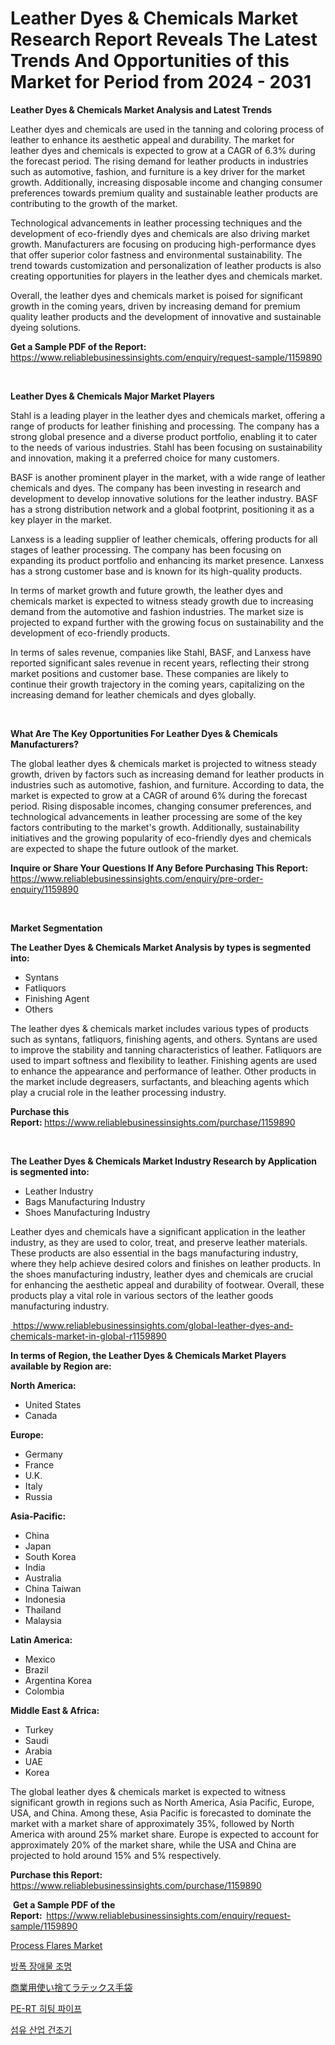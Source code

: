 <p><h1>Leather Dyes & Chemicals Market Research Report Reveals The Latest Trends And Opportunities of this Market for Period from 2024 - 2031</h1></p><p><strong>Leather Dyes & Chemicals Market Analysis and Latest Trends</strong></p>
<p><p>Leather dyes and chemicals are used in the tanning and coloring process of leather to enhance its aesthetic appeal and durability. The market for leather dyes and chemicals is expected to grow at a CAGR of 6.3% during the forecast period. The rising demand for leather products in industries such as automotive, fashion, and furniture is a key driver for the market growth. Additionally, increasing disposable income and changing consumer preferences towards premium quality and sustainable leather products are contributing to the growth of the market.</p><p>Technological advancements in leather processing techniques and the development of eco-friendly dyes and chemicals are also driving market growth. Manufacturers are focusing on producing high-performance dyes that offer superior color fastness and environmental sustainability. The trend towards customization and personalization of leather products is also creating opportunities for players in the leather dyes and chemicals market.</p><p>Overall, the leather dyes and chemicals market is poised for significant growth in the coming years, driven by increasing demand for premium quality leather products and the development of innovative and sustainable dyeing solutions.</p></p>
<p><strong>Get a Sample PDF of the Report:&nbsp;</strong> <a href="https://www.reliablebusinessinsights.com/enquiry/request-sample/1159890">https://www.reliablebusinessinsights.com/enquiry/request-sample/1159890</a></p>
<p>&nbsp;</p>
<p><strong>Leather Dyes & Chemicals Major Market Players</strong></p>
<p><p>Stahl is a leading player in the leather dyes and chemicals market, offering a range of products for leather finishing and processing. The company has a strong global presence and a diverse product portfolio, enabling it to cater to the needs of various industries. Stahl has been focusing on sustainability and innovation, making it a preferred choice for many customers.</p><p>BASF is another prominent player in the market, with a wide range of leather chemicals and dyes. The company has been investing in research and development to develop innovative solutions for the leather industry. BASF has a strong distribution network and a global footprint, positioning it as a key player in the market.</p><p>Lanxess is a leading supplier of leather chemicals, offering products for all stages of leather processing. The company has been focusing on expanding its product portfolio and enhancing its market presence. Lanxess has a strong customer base and is known for its high-quality products.</p><p>In terms of market growth and future growth, the leather dyes and chemicals market is expected to witness steady growth due to increasing demand from the automotive and fashion industries. The market size is projected to expand further with the growing focus on sustainability and the development of eco-friendly products.</p><p>In terms of sales revenue, companies like Stahl, BASF, and Lanxess have reported significant sales revenue in recent years, reflecting their strong market positions and customer base. These companies are likely to continue their growth trajectory in the coming years, capitalizing on the increasing demand for leather chemicals and dyes globally.</p></p>
<p>&nbsp;</p>
<p><strong>What Are The Key Opportunities For Leather Dyes & Chemicals Manufacturers?</strong></p>
<p><p>The global leather dyes & chemicals market is projected to witness steady growth, driven by factors such as increasing demand for leather products in industries such as automotive, fashion, and furniture. According to data, the market is expected to grow at a CAGR of around 6% during the forecast period. Rising disposable incomes, changing consumer preferences, and technological advancements in leather processing are some of the key factors contributing to the market's growth. Additionally, sustainability initiatives and the growing popularity of eco-friendly dyes and chemicals are expected to shape the future outlook of the market.</p></p>
<p><strong>Inquire or Share Your Questions If Any Before Purchasing This Report:</strong> <a href="https://www.reliablebusinessinsights.com/enquiry/pre-order-enquiry/1159890">https://www.reliablebusinessinsights.com/enquiry/pre-order-enquiry/1159890</a></p>
<p>&nbsp;</p>
<p><strong>Market Segmentation</strong></p>
<p><strong>The Leather Dyes & Chemicals Market Analysis by types is segmented into:</strong></p>
<p><ul><li>Syntans</li><li>Fatliquors</li><li>Finishing Agent</li><li>Others</li></ul></p>
<p><p>The leather dyes & chemicals market includes various types of products such as syntans, fatliquors, finishing agents, and others. Syntans are used to improve the stability and tanning characteristics of leather. Fatliquors are used to impart softness and flexibility to leather. Finishing agents are used to enhance the appearance and performance of leather. Other products in the market include degreasers, surfactants, and bleaching agents which play a crucial role in the leather processing industry.</p></p>
<p><strong>Purchase this Report:&nbsp;</strong><a href="https://www.reliablebusinessinsights.com/purchase/1159890">https://www.reliablebusinessinsights.com/purchase/1159890</a></p>
<p>&nbsp;</p>
<p><strong>The Leather Dyes & Chemicals Market Industry Research by Application is segmented into:</strong></p>
<p><ul><li>Leather Industry</li><li>Bags Manufacturing Industry</li><li>Shoes Manufacturing Industry</li></ul></p>
<p><p>Leather dyes and chemicals have a significant application in the leather industry, as they are used to color, treat, and preserve leather materials. These products are also essential in the bags manufacturing industry, where they help achieve desired colors and finishes on leather products. In the shoes manufacturing industry, leather dyes and chemicals are crucial for enhancing the aesthetic appeal and durability of footwear. Overall, these products play a vital role in various sectors of the leather goods manufacturing industry.</p></p>
<p><a href="https://www.reliablebusinessinsights.com/global-leather-dyes-and-chemicals-market-in-global-r1159890">&nbsp;https://www.reliablebusinessinsights.com/global-leather-dyes-and-chemicals-market-in-global-r1159890</a></p>
<p><strong>In terms of Region, the Leather Dyes & Chemicals Market Players available by Region are:</strong></p>
<p>
    <p> <strong> North America: </strong>
        <ul>
            <li>United States</li>
            <li>Canada</li>
        </ul>
        </p> 
    <p> <strong> Europe: </strong>
        <ul>
            <li>Germany</li>
            <li>France</li>
            <li>U.K.</li>
            <li>Italy</li>
            <li>Russia</li>
        </ul>
        </p> 
    <p> <strong> Asia-Pacific: </strong>
        <ul>
            <li>China</li>
            <li>Japan</li>
            <li>South Korea</li>
            <li>India</li>
            <li>Australia</li>
            <li>China Taiwan</li>
            <li>Indonesia</li>
            <li>Thailand</li>
            <li>Malaysia</li>
        </ul>
        </p> 
    <p> <strong> Latin America: </strong>
        <ul>
            <li>Mexico</li>
            <li>Brazil</li>
            <li>Argentina Korea</li>
            <li>Colombia</li>
        </ul>
        </p> 
    <p> <strong> Middle East & Africa: </strong>
        <ul>
            <li>Turkey</li>
            <li>Saudi</li>
            <li>Arabia</li>
            <li>UAE</li>
            <li>Korea</li>
        </ul>
    </p>
    </p>
<p><p>The global leather dyes & chemicals market is expected to witness significant growth in regions such as North America, Asia Pacific, Europe, USA, and China. Among these, Asia Pacific is forecasted to dominate the market with a market share of approximately 35%, followed by North America with around 25% market share. Europe is expected to account for approximately 20% of the market share, while the USA and China are projected to hold around 15% and 5% respectively.</p></p>
<p><strong>Purchase this Report: </strong><a href="https://www.reliablebusinessinsights.com/purchase/1159890">https://www.reliablebusinessinsights.com/purchase/1159890</a></p>
<p>&nbsp;<strong>Get a Sample PDF of the Report:&nbsp;&nbsp;</strong><a href="https://www.reliablebusinessinsights.com/enquiry/request-sample/1159890">https://www.reliablebusinessinsights.com/enquiry/request-sample/1159890</a></p>
<p><strong></strong></p>
<p><p><a href="https://github.com/edytherolanlouisejk1miz0wig/Market-Research-Report-List-2/blob/main/process-flares-market.md">Process Flares Market</a></p><p><a href="https://github.com/durgin521/Market-Research-Report-List-1/blob/main/100878881280.md">방폭 장애물 조명</a></p><p><a href="https://medium.com/@teridactyl90/%E5%95%86%E7%94%A8%E4%BD%BF%E3%81%84%E6%8D%A8%E3%81%A6%E3%83%A9%E3%83%86%E3%83%83%E3%82%AF%E3%82%B9%E6%89%8B%E8%A2%8B%E5%B8%82%E5%A0%B4%E3%81%AF-%E5%B8%82%E5%A0%B4%E3%82%B7%E3%82%A7%E3%82%A2-%E3%82%B5%E3%82%A4%E3%82%BA-2031%E5%B9%B4%E3%81%BE%E3%81%A7%E3%81%AE%E4%BA%88%E6%B8%AC%E3%81%AB%E7%84%A6%E7%82%B9%E3%82%92%E5%BD%93%E3%81%A6%E3%81%A6%E3%81%84%E3%81%BE%E3%81%99-607b027736bc">商業用使い捨てラテックス手袋</a></p><p><a href="https://medium.com/@jaleelweissnat2022/pe-rt-%EB%82%9C%EB%B0%A9-%ED%8C%8C%EC%9D%B4%ED%94%84-%EC%8B%9C%EC%9E%A5-2031%EB%85%84%EA%B9%8C%EC%A7%80%EC%9D%98-%EB%8F%99%ED%96%A5-%EC%98%88%EC%B8%A1-%EB%B0%8F-%EA%B2%BD%EC%9F%81-%EB%B6%84%EC%84%9D-5d0255e551a7">PE-RT 히팅 파이프</a></p><p><a href="https://medium.com/@obiemante1922/%EC%84%AC%EC%9C%A0-%EC%82%B0%EC%97%85-%EA%B1%B4%EC%A1%B0%EA%B8%B0-%EC%8B%9C%EC%9E%A5-%EC%8B%9C%EC%9E%A5-cagr-%EC%8B%9C%EC%9E%A5-%EB%8F%99%ED%96%A5-%EB%B0%8F-%EC%84%B1%EC%9E%A5-%EC%A0%84%EB%9E%B5%EC%97%90-%EB%8C%80%ED%95%9C-%ED%86%B5%EC%B0%B0%EB%A0%A5-86835ad26573">섬유 산업 건조기</a></p></p>